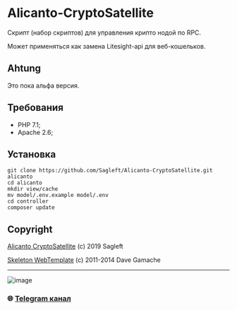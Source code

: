 
# Alicanto-CryptoSatellite

Скрипт (набор скриптов) для управления крипто нодой по RPC.

Может применяться как замена Litesight-api для веб-кошельков.

## Ahtung

Это пока альфа версия.

## Требования

* PHP 7.1;
* Apache 2.6;

## Установка

```
git clone https://github.com/Sagleft/Alicanto-CryptoSatellite.git alicanto
cd alicanto
mkdir view/cache
mv model/.env.example model/.env
cd controller
composer update
```

## Copyright

[Alicanto CryptoSatellite](https://github.com/Sagleft/Alicanto-CryptoSatellite) (c) 2019 Sagleft

[Skeleton WebTemplate](https://github.com/dhg/Skeleton) (c) 2011-2014 Dave Gamache

---

![image](https://github.com/Sagleft/Sagleft/raw/master/image.png)

### :globe_with_meridians: [Telegram канал](https://t.me/+VIvd8j6xvm9iMzhi)
